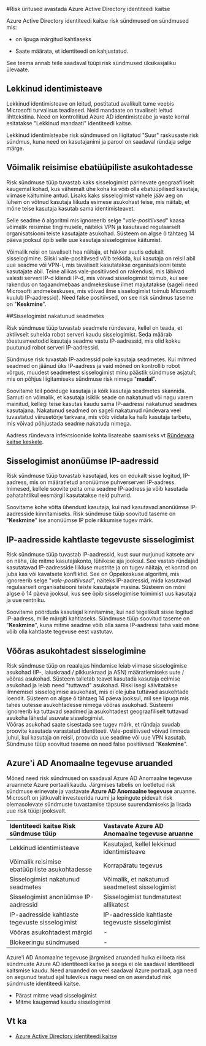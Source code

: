 <properties
    pageTitle="Risk üritused avastada Azure Active Directory identiteedi kaitse | Microsoft Azure'i"
    description="See teema annab teile saadaval tüüpi risk sündmused üksikasjaliku ülevaate Azure Active Directory identiteedi kaitse"
    services="active-directory"
    keywords="Azure'i active directory identiteedi kaitse, pilveteenuse rakenduse discovery, rakendused, Turve, risk, taseme, haavatavuse, turbepoliitika haldamine"
    documentationCenter=""
    authors="MarkusVi"
    manager="femila"
    editor=""/>

<tags
    ms.service="active-directory"
    ms.workload="identity"
    ms.tgt_pltfrm="na"
    ms.devlang="na"
    ms.topic="article"
    ms.date="10/27/2016"
    ms.author="markvi"/>

#<a name="types-of-risk-events-detected-by-azure-active-directory-identity-protection"></a>Risk üritused avastada Azure Active Directory identiteedi kaitse 

Azure Active Directory identiteedi kaitse risk sündmused on sündmused mis:

- on lipuga märgitud kahtlaseks

- Saate määrata, et identiteedi on kahjustatud. 

See teema annab teile saadaval tüüpi risk sündmused üksikasjaliku ülevaate.


## <a name="leaked-credentials"></a>Lekkinud identimisteave

Lekkinud identimisteave on leitud, postitatud avalikult tume veebis Microsofti turvalisus teadlased. Neid mandaate on tavaliselt leitud lihttekstina. Need on kontrollitud Azure AD identimisteabe ja vaste korral esitatakse "Lekkinud mandaati" identiteedi kaitse.

Lekkinud identimisteabe risk sündmused on liigitatud "Suur" raskusaste risk sündmus, kuna need on kasutajanimi ja parool on saadaval ründaja selge märge.

## <a name="impossible-travel-to-atypical-locations"></a>Võimalik reisimise ebatüüpiliste asukohtadesse

Risk sündmuse tüüp tuvastab kaks sisselogimist pärinevate geograafiliselt kaugemal kohad, kus vähemalt ühe koha ka võib olla ebatüüpilised kasutaja, viimase käitumine antud. Lisaks kaks sisselogimist vahele jääv aeg on lühem on võtnud kasutaja liikuda esimese asukohast teise, mis näitab, et mõne teise kasutaja kasutab sama identimisteavet. 

Selle seadme õ algoritmi mis ignoreerib selge "*vale-positiivsed*" kaasa võimalik reisimise tingimusele, näiteks VPN ja kasutavad regulaarselt organisatsiooni teiste kasutajate asukohad.  Süsteem on algse õ tähtaeg 14 päeva jooksul õpib selle uue kasutaja sisselogimise käitumist.

Võimalik reisi on tavaliselt hea näitaja, et häkker suutis edukalt sisselogimine. Siiski vale-positiivsed võib tekkida, kui kasutaja on reisil abil uue seadme või VPN-i, mis tavaliselt kasutatakse organisatsiooni teiste kasutajate abil. Teine allikas vale-positiivsed on rakendusi, mis läbivad valesti serveri IP-d kliendi IP-d, mis võivad sisselogimist toimub, kui see rakendus on tagaandmebaas andmekeskuse ilmet majutatakse (sageli need Microsofti andmekeskuses, mis võivad ilme sisselogimist toimub Microsofti kuulub IP-aadressid). Need false positiivsed, on see risk sündmus taseme on "**Keskmine**".

##<a name="sign-ins-from-infected-devices"></a>Sisselogimist nakatunud seadmetes

Risk sündmuse tüüp tuvastab seadmete ründevara, kellel on teada, et aktiivselt suhelda robot serveri kaudu sisselogimist. Seda määrab tõestusmeetodid kasutaja seadme vastu IP-aadressid, mis olid kokku puutunud robot serveri IP-aadressid. 

Sündmuse risk tuvastab IP-aadressid pole kasutaja seadmetes. Kui mitmed seadmed on jäänud üks IP-aadress ja vaid mõned on kontrollib robot võrgus, muudest seadmetest sisselogimist minu päästik sündmuse asjatult, mis on põhjus liigitamiseks sündmuse risk nimega "**madal**".  

Soovitame teil pöörduge kasutaja ja kõik kasutaja seadmetes skannida. Samuti on võimalik, et kasutaja isiklik seade on nakatunud või nagu varem mainitud, kellegi teise kasutas kaudu sama IP-aadressi nakatunud seadmes kasutajana. Nakatunud seadmed on sageli nakatunud ründevara veel tuvastatud viirusetõrje tarkvara, mis võib viidata ka halb kasutaja tarbetu, mis võivad põhjustada seadme nakatuda nimega.

Aadress ründevara infektsioonide kohta lisateabe saamiseks vt [Ründevara kaitse keskele](http://go.microsoft.com/fwlink/?linkid=335773&clcid=0x409).


## <a name="sign-ins-from-anonymous-ip-addresses"></a>Sisselogimist anonüümse IP-aadressid

Risk sündmuse tüüp tuvastab kasutajad, kes on edukalt sisse logitud, IP-aadress, mis on määratletud anonüümse puhverserveri IP-aadress. Inimesed, kellele soovite peita oma seadme IP-aadress ja võib kasutada pahatahtlikul eesmärgil kasutatakse neid puhvrid.

Soovitame kohe võtta ühendust kasutaja, kui nad kasutavad anonüümse IP-aadresside kinnitamiseks. Risk sündmuse tüüp soovitud taseme on "**Keskmine**" ise anonüümse IP pole rikkumise tugev märk.

## <a name="sign-ins-from-ip-addresses-with-suspicious-activity"></a>IP-aadresside kahtlaste tegevuste sisselogimist

Risk sündmuse tüüp tuvastab IP-aadressid, kust suur nurjunud katsete arv on näha, üle mitme kasutajakonto, lühikese aja jooksul. See vastab ründajad kasutatavad IP-aadresside liikluse mustrite ja on tugev näitaja, et kontod on juba kas või kavatsete konfliktid. See on Õppekeskuse algoritmi, mis ignoreerib selge "*vale-positiivsed*", näiteks IP-aadressid, mida kasutavad regulaarselt organisatsiooni teiste kasutajate masina.  Süsteem on mõni algse õ 14 päeva jooksul, kus see õpib sisselogimise toimimist uus kasutaja ja uue rentniku.

Soovitame pöörduda kasutajal kinnitamine, kui nad tegelikult sisse logitud IP-aadress, mille märgiti kahtlaseks. Sündmuse tüüp soovitud taseme on "**Keskmine**", kuna mitme seadme võib olla sama IP-aadressi taha vaid mõne võib olla kahtlaste tegevuse eest vastutav. 


## <a name="sign-in-from-unfamiliar-locations"></a>Võõras asukohtadest sisselogimine

Risk sündmuse tüüp on reaalajas hindamise leiab viimase sisselogimise asukohad (IP-, laiuskraad / pikkuskraad ja ASN) määratlemiseks uute / võõras asukohad. Süsteem talletab teavet kasutada kasutaja eelmise asukohad ja leiab need "tuttavad" asukohad. Riski isegi käivitatakse ilmnemisel sisselogimise asukohast, mis ei ole juba tuttavad asukohtade loendit. Süsteem on algse õ tähtaeg 14 päeva jooksul, mil see lipuga mis tahes uutesse asukohtadesse nimega võõras asukohad. Süsteemi ignoreerib ka tuttavad seadmed ja asukohtadest geograafiliselt tuttavad asukoha lähedal asuvate sisselogimist. <br>
Võõras asukohad saate sisestada see tugev märk, et ründaja suudab proovite kasutada varastatud identiteeti. Vale-positiivsed võivad ilmneda juhul, kui kasutaja on reisil, proovida uue seadme või uue VPN kasutab. Sündmuse tüüp soovitud taseme on need false positiivsed "**Keskmine**".


## <a name="azure-ad-anomalous-activity-reports"></a>Azure'i AD Anomaalne tegevuse aruanded

Mõned need risk sündmused on saadaval Azure AD Anomaalne tegevuse aruannete Azure portaali kaudu. Järgmises tabelis on loetletud risk sündmuse erinevate ja vastavate **Azure AD Anomaalne tegevuse** aruanne. Microsoft on jätkuvalt investeerida ruumi ja lepingute pidevalt risk olemasolevate sündmuste tuvastamise täpsuse suurendamiseks ja lisada uue risk tüüpi jooksvalt. 



| Identiteedi kaitse Risk sündmuse tüüp | Vastavate Azure AD Anomaalne tegevuse aruanne |
| :-- | :-- |
| Lekkinud identimisteave    | Kasutajad, kellel lekkinud identimisteave |
| Võimalik reisimise ebatüüpiliste asukohtadesse | Korrapäratu tegevus |
| Sisselogimist nakatunud seadmetes    | Võimalik, et nakatunud seadmetest sisselogimist |
| Sisselogimist anonüümse IP-aadressid  | Sisselogimist tundmatutest allikatest |
| IP-aadresside kahtlaste tegevuste sisselogimist | IP-aadresside kahtlaste tegevuste sisselogimist |
| Võõras asukohtadest märgid    | - |
| Blokeeringu sündmused    | - |

Azure'i AD Anomaalne tegevuse järgmised aruanded hulka ei loeta risk sündmuste Azure AD identiteedi kaitse ja seega ei ole saadaval identiteedi kaitsmise kaudu. Need aruanded on veel saadaval Azure portaali, aga need on aegunud teatud ajal tulevikus nagu need on on asendatud risk sündmuste identiteedi kaitse.

- Pärast mitme vead sisselogimist
- Mitme kaugemad kaudu sisselogimist


## <a name="see-also"></a>Vt ka

- [Azure Active Directory identiteedi kaitse](active-directory-identityprotection.md)


